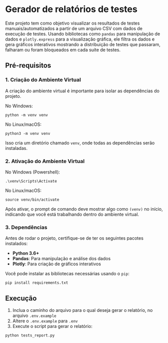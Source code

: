 # Gerador de relatórios de testes

Este projeto tem como objetivo visualizar os resultados de testes manuais/automatizados a partir de um arquivo CSV com dados de execução de testes. Usando bibliotecas como `pandas` para manipulação de dados e `plotly.express` para a visualização gráfica, ele filtra os dados e gera gráficos interativos mostrando a distribuição de testes que passaram, falharam ou foram bloqueados em cada suíte de testes.

## Pré-requisitos

### 1. Criação do Ambiente Virtual

A criação do ambiente virtual é importante para isolar as dependências do projeto.

No Windows:

```
python -m venv venv
```

No Linux/macOS:

```
python3 -m venv venv
```

Isso cria um diretório chamado `venv`, onde todas as dependências serão instaladas.

### 2. Ativação do Ambiente Virtual

No Windows (Powershell):

```
.\venv\Scripts\Activate
```

No Linux/macOS:

```
source venv/bin/activate
```

Após ativar, o prompt de comando deve mostrar algo como `(venv)` no início, indicando que você está trabalhando dentro do ambiente virtual.

### 3. Dependências

Antes de rodar o projeto, certifique-se de ter os seguintes pacotes instalados:

- **Python 3.6+**
- **Pandas**: Para manipulação e análise dos dados
- **Plotly**: Para criação de gráficos interativos

Você pode instalar as bibliotecas necessárias usando o `pip`:

```
pip install requirements.txt
```

## Execução

1. Inclua o caminho do arquivo para o qual deseja gerar o relatório, no arquivo `.env.example`
2. Altere o `.env.example` para `.env`
3. Execute o script para gerar o relatório:

```
python tests_report.py
```
